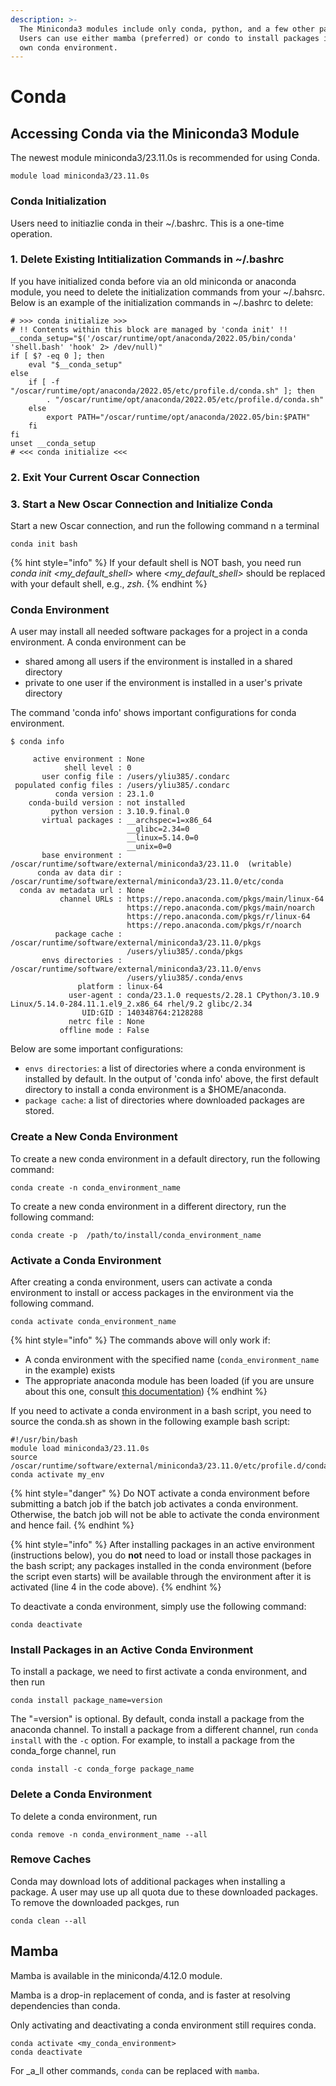 ```yaml
---
description: >-
  The Miniconda3 modules include only conda, python, and a few other packages.
  Users can use either mamba (preferred) or condo to install packages in their
  own conda environment.
---
```


# Conda

## Accessing Conda via the Miniconda3 Module

The newest module miniconda3/23.11.0s is recommended for using Conda.

```
module load miniconda3/23.11.0s
```

### Conda Initialization

Users need to initiazlie conda in their \~/.bashrc. This is a one-time operation.&#x20;

### 1. Delete Existing Intitialization Commands in \~/.bashrc

If you have initialized conda before via an old miniconda or anaconda module, you need to delete the initialization commands from your \~/.bahsrc. Below is an example of the initialization commands in \~/.bashrc to delete:

```
# >>> conda initialize >>>
# !! Contents within this block are managed by 'conda init' !!
__conda_setup="$('/oscar/runtime/opt/anaconda/2022.05/bin/conda' 'shell.bash' 'hook' 2> /dev/null)"
if [ $? -eq 0 ]; then
    eval "$__conda_setup"
else
    if [ -f "/oscar/runtime/opt/anaconda/2022.05/etc/profile.d/conda.sh" ]; then
        . "/oscar/runtime/opt/anaconda/2022.05/etc/profile.d/conda.sh"
    else
        export PATH="/oscar/runtime/opt/anaconda/2022.05/bin:$PATH"
    fi
fi
unset __conda_setup
# <<< conda initialize <<<

```

### 2. Exit Your Current Oscar Connection

### 3. Start a New Oscar Connection and Initialize Conda

Start a new Oscar connection, and run the following command n a terminal

```
conda init bash
```

{% hint style="info" %}
If your default shell is NOT bash, you need run _conda init \<my\_default\_shell>_ where _\<my\_default\_shell>_ should be replaced with your default shell, e.g., _zsh_.
{% endhint %}

### Conda Environment

A user may install all needed software packages for a project in a conda environment. A conda environment can be

* shared among all users if the environment is installed in a shared directory
* private to one user if the environment is installed in a user's private directory

The command 'conda info' shows important configurations for conda environment.

```
$ conda info 

     active environment : None
            shell level : 0
       user config file : /users/yliu385/.condarc
 populated config files : /users/yliu385/.condarc
          conda version : 23.1.0
    conda-build version : not installed
         python version : 3.10.9.final.0
       virtual packages : __archspec=1=x86_64
                          __glibc=2.34=0
                          __linux=5.14.0=0
                          __unix=0=0
       base environment : /oscar/runtime/software/external/miniconda3/23.11.0  (writable)
      conda av data dir : /oscar/runtime/software/external/miniconda3/23.11.0/etc/conda
  conda av metadata url : None
           channel URLs : https://repo.anaconda.com/pkgs/main/linux-64
                          https://repo.anaconda.com/pkgs/main/noarch
                          https://repo.anaconda.com/pkgs/r/linux-64
                          https://repo.anaconda.com/pkgs/r/noarch
          package cache : /oscar/runtime/software/external/miniconda3/23.11.0/pkgs
                          /users/yliu385/.conda/pkgs
       envs directories : /oscar/runtime/software/external/miniconda3/23.11.0/envs
                          /users/yliu385/.conda/envs
               platform : linux-64
             user-agent : conda/23.1.0 requests/2.28.1 CPython/3.10.9 Linux/5.14.0-284.11.1.el9_2.x86_64 rhel/9.2 glibc/2.34
                UID:GID : 140348764:2128288
             netrc file : None
           offline mode : False

```

Below are some important configurations:

* `envs directories`: a list of directories where a conda environment is installed by default. In the output of 'conda info' above, the first default directory to install a conda environment is a $HOME/anaconda.
* `package cache`: a list of directories where downloaded packages are stored.

### Create a New Conda Environment

To create a new conda environment in a default directory, run the following command:

```
conda create -n conda_environment_name
```

To create a new conda environment in a different directory, run the following command:

```
conda create -p  /path/to/install/conda_environment_name
```

### Activate a Conda Environment

After creating a conda environment, users can activate a conda environment to install or access packages in the environment via the following command.&#x20;

```
conda activate conda_environment_name
```

{% hint style="info" %}
The commands above will only work if:

* A conda environment with the specified name (`conda_environment_name` in the example) exists
* The appropriate anaconda module has been loaded (if you are unsure about this one, consult [this documentation](https://docs.ccv.brown.edu/oscar/software/modules))
{% endhint %}

If you need to activate a conda environment in a bash script, you need to source the conda.sh as shown in the following example bash script:

```
#!/usr/bin/bash
module load miniconda3/23.11.0s
source /oscar/runtime/software/external/miniconda3/23.11.0/etc/profile.d/conda.sh
conda activate my_env
```

{% hint style="danger" %}
Do NOT activate a conda environment before submitting a batch job if the batch job activates a conda environment. Otherwise, the batch job will not be able to activate the conda environment and hence fail.
{% endhint %}

{% hint style="info" %}
After installing packages in an active environment (instructions below), you do **not** need to load or install those packages in the bash script; any packages installed in the conda environment (before the script even starts) will be available through the environment after it is activated (line 4 in the code above).
{% endhint %}

To deactivate a conda environment, simply use the following command:

```
conda deactivate
```

### Install Packages in an Active Conda Environment

To install a package, we need to first activate a conda environment, and then run

```
conda install package_name=version
```

The "=version" is optional. By default, conda install a package from the anaconda channel. To install a package from a different channel, run `conda install` with the `-c` option. For example, to install a package from the conda\_forge channel, run

```
conda install -c conda_forge package_name
```

### Delete a Conda Environment

To delete a conda environment, run

```
conda remove -n conda_environment_name --all
```

### Remove Caches

Conda may download lots of additional packages when installing a package. A user may use up all quota due to these downloaded packages. To remove the downloaded packges, run

```
conda clean --all
```

## Mamba

Mamba is available in the miniconda/4.12.0 module.

Mamba is a drop-in replacement of conda, and is faster at resolving dependencies than conda.&#x20;

Only activating and deactivating a conda environment still requires conda.

```
conda activate <my_conda_environment>
conda deactivate
```

&#x20;For _a_ll other commands, `conda` can be replaced with `mamba`.
